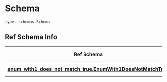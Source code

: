 # Schema
```
type: schemas.Schema
```

## Ref Schema Info
Ref Schema | Input Type | Output Type
---------- | ---------- | -----------
[**enum_with1_does_not_match_true.EnumWith1DoesNotMatchTrue**](../../../../../../../../components/schema/enum_with1_does_not_match_true.md) | float, int | float, int
